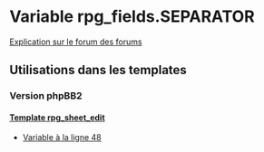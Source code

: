 # Variable rpg_fields.SEPARATOR
[Explication sur le forum des forums](http://forum.forumactif.com/t294113-listing-des-variables#rpg_fields.SEPARATOR)
## Utilisations dans les templates
### Version phpBB2
#### [Template rpg_sheet_edit](subsilver/rpg_sheet_edit.md)
* [Variable à la ligne 48](../subsilver/rpg_sheet_edit.tpl#L48)
